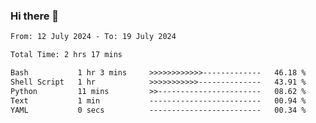 ### Hi there 👋

<!--
**ututono/ututono** is a ✨ _special_ ✨ repository because its `README.md` (this file) appears on your GitHub profile.

Here are some ideas to get you started:

- 🔭 I’m currently working on ...
- 🌱 I’m currently learning ...
- 👯 I’m looking to collaborate on ...
- 🤔 I’m looking for help with ...
- 💬 Ask me about ...
- 📫 How to reach me: ...
- 😄 Pronouns: ...
- ⚡ Fun fact: ...
-->



<!--START_SECTION:waka-->

```txt
From: 12 July 2024 - To: 19 July 2024

Total Time: 2 hrs 17 mins

Bash           1 hr 3 mins     >>>>>>>>>>>>-------------   46.18 %
Shell Script   1 hr            >>>>>>>>>>>--------------   43.91 %
Python         11 mins         >>-----------------------   08.62 %
Text           1 min           -------------------------   00.94 %
YAML           0 secs          -------------------------   00.34 %
```

<!--END_SECTION:waka-->

